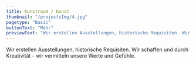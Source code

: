 ```yaml
---
title: Kunstraum / Kunst
thumbnail: "/projectsImg/4.jpg"
pagetype: "Basic"
buttonText: "Mehr"
previewText: "Wir erstellen Ausstellungen, historische Requisiten. Wir schaffen und durch Kreativität - wir vermitteln unsere Werte und Gefühle."
---
```


<div class="text-center">
Wir erstellen Ausstellungen, historische Requisiten. Wir schaffen und durch Kreativität - wir vermitteln unsere Werte und Gefühle.
</div>
